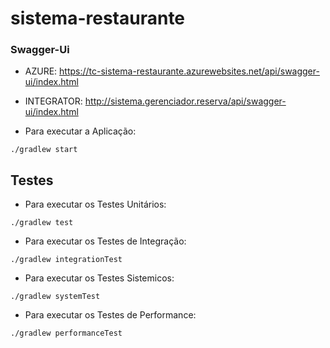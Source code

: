 # sistema-restaurante

### Swagger-Ui
- AZURE: https://tc-sistema-restaurante.azurewebsites.net/api/swagger-ui/index.html
- INTEGRATOR: http://sistema.gerenciador.reserva/api/swagger-ui/index.html

- Para executar a Aplicação:
```shell
./gradlew start
```
## Testes

- Para executar os Testes Unitários:
```shell
./gradlew test
```
- Para executar os Testes de Integração:
```shell
./gradlew integrationTest
```
- Para executar os Testes Sistemicos:
```shell
./gradlew systemTest
```
- Para executar os Testes de Performance:
```shell
./gradlew performanceTest
```
